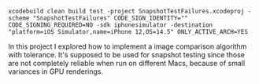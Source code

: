 ```
xcodebuild clean build test -project SnapshotTestFailures.xcodeproj -scheme "SnapshotTestFailures" CODE_SIGN_IDENTITY="" CODE_SIGNING_REQUIRED=NO -sdk iphonesimulator -destination "platform=iOS Simulator,name=iPhone 12,OS=14.5" ONLY_ACTIVE_ARCH=YES
```

In this project I explored how to implement a image comparison algorithm with tolerance.
It's supposed to be used for snapshot testing since those are not completely reliable when run on different Macs, because of small variances in GPU renderings.
